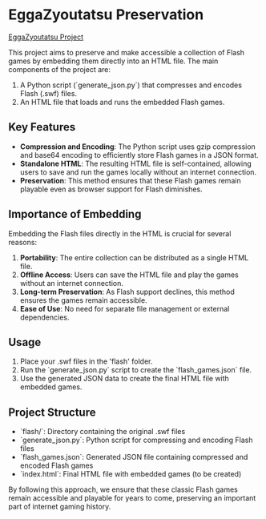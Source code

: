 # EggaZyoutatsu Preservation
[EggaZyoutatsu Project](https://github.com/Draita/eggazyoutatsu)

This project aims to preserve and make accessible a collection of Flash games by embedding them directly into an HTML file. The main components of the project are:

1. A Python script (\`generate_json.py\`) that compresses and encodes Flash (.swf) files.
2. An HTML file that loads and runs the embedded Flash games.

## Key Features

- **Compression and Encoding**: The Python script uses gzip compression and base64 encoding to efficiently store Flash games in a JSON format.
- **Standalone HTML**: The resulting HTML file is self-contained, allowing users to save and run the games locally without an internet connection.
- **Preservation**: This method ensures that these Flash games remain playable even as browser support for Flash diminishes.

## Importance of Embedding

Embedding the Flash files directly in the HTML is crucial for several reasons:

1. **Portability**: The entire collection can be distributed as a single HTML file.
2. **Offline Access**: Users can save the HTML file and play the games without an internet connection.
3. **Long-term Preservation**: As Flash support declines, this method ensures the games remain accessible.
4. **Ease of Use**: No need for separate file management or external dependencies.

## Usage

1. Place your .swf files in the 'flash' folder.
2. Run the \`generate_json.py\` script to create the \`flash_games.json\` file.
3. Use the generated JSON data to create the final HTML file with embedded games.

## Project Structure

- \`flash/\`: Directory containing the original .swf files
- \`generate_json.py\`: Python script for compressing and encoding Flash files
- \`flash_games.json\`: Generated JSON file containing compressed and encoded Flash games
- \`index.html\`: Final HTML file with embedded games (to be created)

By following this approach, we ensure that these classic Flash games remain accessible and playable for years to come, preserving an important part of internet gaming history.